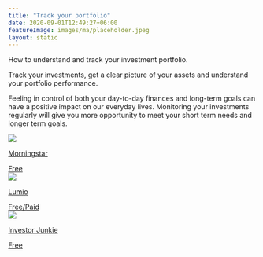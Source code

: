 ```yaml
---
title: "Track your portfolio"
date: 2020-09-01T12:49:27+06:00
featureImage: images/ma/placeholder.jpeg
layout: static
---
```


How to understand and track your investment portfolio.

Track your investments, get a clear picture of your assets and understand your portfolio performance.

Feeling in control of both your day-to-day finances and long-term goals can have a positive impact on our everyday lives. Monitoring your investments regularly will give you more opportunity to meet your short term needs and longer term goals.

<a class="ma-link" href="https://www.morningstar.co.uk/uk/portfoliomanager/start"><div class="ma-card"><div class="ma-icon"><img src ="/images/icon-check.png"/></div><div class="ma-name"><p>Morningstar</p></div><div class="ma-paid-text"><span>Free</span></div></div></a><a class="ma-link" href="https://yourmoney.lumio-app.com/best-uk-portfolio-trackers/"><div class="ma-card"><div class="ma-icon"><img src ="/images/icon-check.png"/></div><div class="ma-name"><p>Lumio</p></div><div class="ma-paid-text"><span>Free/Paid</span></div></div></a><a class="ma-link" href="https://investorjunkie.com/investing/how-to-track-your-investments/"><div class="ma-card"><div class="ma-icon"><img src ="/images/icon-check.png"/></div><div class="ma-name"><p>Investor Junkie</p></div><div class="ma-paid-text"><span>Free</span></div></div></a>  

<br/><br/>






